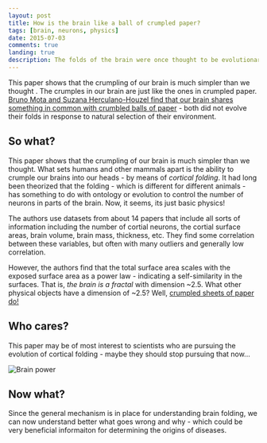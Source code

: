 ```yaml
---
layout: post
title: How is the brain like a ball of crumpled paper?
tags: [brain, neurons, physics]
date: 2015-07-03
comments: true
landing: true
description: The folds of the brain were once thought to be evolutionary conserved, but now scientists have found that the folding may just be general physics at work.
---
```


This paper shows that the crumpling of our brain is much simpler than we thought . The crumples in our brain are just like the ones in crumpled paper.
[Bruno Mota and Suzana Herculano-Houzel find that our brain shares something in common with crumbled balls of paper](http://dx.doi.org/10.1126/science.aaa9101) - both did not evolve their folds in response to natural selection of their environment.

## So what?
This paper shows that the crumpling of our brain is much simpler than we thought. What sets humans and other mammals apart is the ability to crumple our brains into our heads - by means of *cortical folding*. It had long been theorized that the folding - which is different for different animals - has something to do with ontology or evolution to control the number of neurons in parts of the brain. Now, it seems, its just basic physics!


The authors use datasets from about 14 papers that include all sorts of information including the number of cortial neurons, the cortial surface areas, brain volume, brain mass, thickness, etc. They find some correlation between these variables, but often with many outliers and generally low correlation.

However, the authors find that the total surface area scales with the exposed surface area as a power law - indicating a self-similarity in the surfaces. That is, *the brain is a fractal* with dimension ~2.5. What other physical objects have a dimension of ~2.5? Well, [crumpled sheets of paper do!](http://dx.doi.org/10.1103/PhysRevA.35.3056)

## Who cares? 

This paper may be of most interest to scientists who are pursuing the evolution of cortical folding - maybe they should stop pursuing that now...

![Brain power](/content/images/2015/07/roz-chast-comparison-of-einstein-s-brain-and-typical-brain-new-yorker-cartoon.jpg)


## Now what?

Since the general mechanism is in place for understanding brain folding, we can now understand better what goes wrong and why - which could be very beneficial informaiton for determining the origins of diseases.
